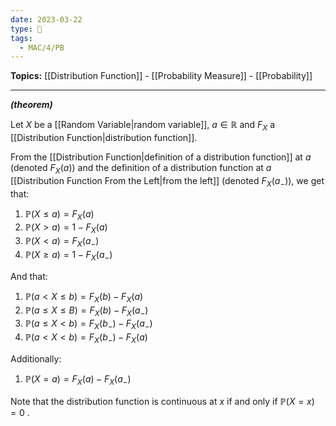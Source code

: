 ```yaml
---
date: 2023-03-22
type: 🧠
tags:
  - MAC/4/PB
---
```


**Topics:** [[Distribution Function]] - [[Probability Measure]] - [[Probability]]

---

_**(theorem)**_

Let $X$ be a [[Random Variable|random variable]], $a \in \mathbb{R}$ and $F_X$ a [[Distribution Function|distribution function]].

From the [[Distribution Function|definition of a distribution function]] at $a$ (denoted $F_X(a)$) and the definition of a distribution function at $a$ [[Distribution Function From the Left|from the left]] (denoted $F_X(a_-)$), we get that:

1. $\mathbb{P}(X \leq a) = F_X(a)$
2. $\mathbb{P}(X > a) = 1 - F_X(a)$
3. $\mathbb{P}(X < a) = F_X(a_-)$
4. $\mathbb{P}(X \geq a) = 1 - F_X(a_-)$

And that:

1. $\mathbb{P}(a < X \leq b) = F_X(b) - F_X(a)$
2. $\mathbb{P}(a \leq X \leq B) = F_X(b) - F_X(a_-)$
3. $\mathbb{P}(a \leq X < b) = F_X(b_-) - F_X(a_-)$
4. $\mathbb{P}(a < X < b) = F_X(b_-) - F_X(a)$

Additionally:

1. $\mathbb{P}(X = a) = F_X(a) - F_X(a_-)$

Note that the distribution function is continuous at $x$ if and only if $\mathbb{P}(X = x) = 0$ .
